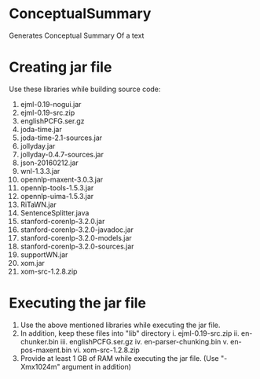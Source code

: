 # ConceptualSummary
Generates Conceptual Summary Of a text

# Creating jar file

Use these libraries while building source code:

1.  ejml-0.19-nogui.jar
2.  ejml-0.19-src.zip
3.  englishPCFG.ser.gz
4.  joda-time.jar
5.  joda-time-2.1-sources.jar
6.  jollyday.jar
7.  jollyday-0.4.7-sources.jar
8.  json-20160212.jar
9.  wnl-1.3.3.jar
10. opennlp-maxent-3.0.3.jar
11. opennlp-tools-1.5.3.jar
12. opennlp-uima-1.5.3.jar
13. RiTaWN.jar
14. SentenceSplitter.java
15. stanford-corenlp-3.2.0.jar
16. stanford-corenlp-3.2.0-javadoc.jar
17. stanford-corenlp-3.2.0-models.jar
18. stanford-corenlp-3.2.0-sources.jar
19. supportWN.jar
20. xom.jar
21. xom-src-1.2.8.zip

# Executing the jar file

1. Use the above mentioned libraries while executing the jar file.
2. In addition, keep these files into "lib" directory
    i.   ejml-0.19-src.zip
    ii.  en-chunker.bin
    iii. englishPCFG.ser.gz
    iv.  en-parser-chunking.bin
    v.   en-pos-maxent.bin
    vi.  xom-src-1.2.8.zip
3. Provide at least 1 GB of RAM while executing the jar file.
    (Use "-Xmx1024m" argument in addition)
